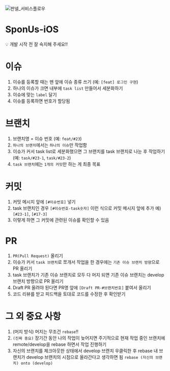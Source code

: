 ![판넬_서비스플로우](https://github.com/ubeeni/SponUs-iOS/assets/69234788/f1e903a8-d453-4223-ad1a-972cea4a59ec)

# SponUs-iOS
<aside>
💡 개발 시작 전 잘 숙지해 주세요!!

</aside>

# 이슈

1. 이슈를 등록할 때는 맨 앞에 이슈 종류 쓰기 (예: `[feat] 로그인 구현`)
1. 하나의 이슈가 크면 내부에 `task list` 만들어서 세분화하기
1. 이슈에 맞는 `label` 달기
1. 이슈를 등록하면 번호가 할당됨

# 브랜치

1. 브랜치명 = 이슈 번호 (예: `feat/#23`)
1. `하나의 브랜치`에서는 `하나의 이슈`만 작업함
1. 이슈가 커서 task list로 세분화했으면 그 브랜치를 task 브랜치로 나눈 후 작업하기
(예: `task/#23-1`, `task/#23-2`)
1. `task 브랜치`에는 `1개의 커밋`만 하는 게 최종 목표

# 커밋

1. 커밋 메시지 앞에 `[#이슈번호]` 넣기
1. task 브랜치인 경우 `[#이슈번호-task숫자]` 이런 식으로 커밋 메시지 앞에 추가
예) `[#23-1]`, `[#17-3]`
1. 이렇게 하면 그 커밋에 관련된 이슈를 확인할 수 있음

# PR

1. `PR(Pull Request)` 올리기
1. 이슈가 커서 `task 브랜치`로 쪼개서 작업을 한 경우에는 `기존 이슈 브랜치 방향`으로 PR 올리기
1. task 브랜치가 기존 이슈 브랜치로 모두 다 머지 되면 기존 이슈 브랜치는 develop 브랜치 방향으로 PR 올리기
1. Draft PR 올려야 된다면 PR명 앞에 `[Draft PR-#브랜치번호]` 붙여서 올리기
1. 코드 리뷰를 받고 피드백을 토대로 코드를 수정한 후 확인받기

# 그 외 중요 사항

1. (머지 방식) 머지는 무조건 `rebase`!!
1. `(진짜 중요)` 장기간 동안 나의 작업이 늦어지면 주기적으로 현재 작업 중인 브랜치에 remote/develop을 rebase 하면서 작업 진행하기
1. 자신의 브랜치를 체크아웃한 상태에서 develop 브랜치 우클릭한 후 rebase
내 브랜치가 develop 브랜치의 시점으로 올라간다고 생각하면 됨
`rebase (자신의 브랜치) onto (develop)`
